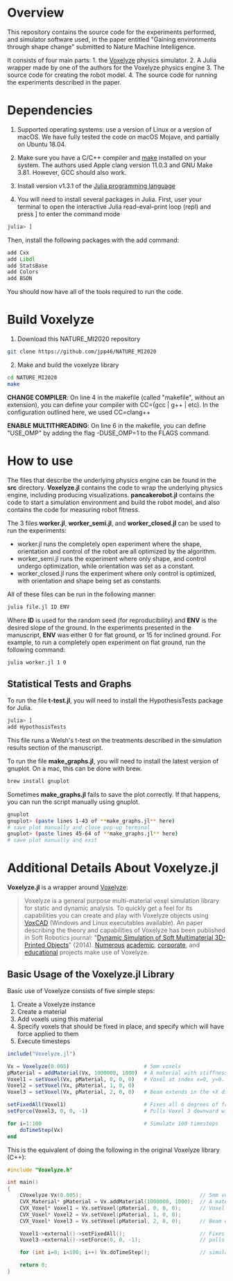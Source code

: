 # Overview
This repository contains the source code for the experiments performed, and simulator software used, in the paper entitled "Gaining environments through shape change" submitted to Nature Machine Intelligence.

It consists of four main parts: 1. the [Voxelyze](https://github.com/jonhiller/Voxelyze) physics simulator. 2. A Julia wrapper made by one of the authors for the Voxelyze physics engine 3. The source code for creating the robot model. 4. The source code for running the experiments described in the paper.

# Dependencies
1. Supported operating systems: use a version of Linux or a version of macOS. We have fully tested the code on macOS Mojave, and partially on Ubuntu 18.04.

2. Make sure you have a C/C++ compiler and [make](https://www.gnu.org/software/make/) installed on your system. The authors used Apple clang version 11.0.3 and GNU Make 3.81. However, GCC should also work.

3. Install version v1.3.1 of the [Julia programming language](https://julialang.org/downloads/oldreleases/)

4. You will need to install several packages in Julia. First, user your terminal to open the interactive Julia read–eval–print loop (repl) and press ] to enter the command mode
```julia
julia> ]
```
Then, install the following packages with the add command:
```julia
add Cxx
add Libdl
add StatsBase
add Colors
add BSON
```

You should now have all of the tools required to run the code.

# Build Voxelyze

1. Download this NATURE_MI2020 repository

```bash
git clone https://github.com/jpp46/NATURE_MI2020
```

2. Make and build the voxelyze library

```bash
cd NATURE_MI2020
make
```

**CHANGE COMPILER**: On line 4 in the makefile (called "makefile", without an extension), you can define your compiler with CC=(gcc | g++ | etc). In the configuration outlined here, we used CC=clang++ 

**ENABLE MULTITHREADING**: On line 6 in the makefile, you can define "USE_OMP" by adding the flag -DUSE_OMP=1 to the FLAGS command.

# How to use

The files that describe the underlying physics engine can be found in the **src** directory. **Voxelyze.jl** contains the code to wrap the underlying physics engine, including producing visualizations. **pancakerobot.jl** contains the code to start a simulation environment and build the robot model, and also contains the code for measuring robot fitness.

The 3 files **worker.jl**, **worker_semi.jl**, and **worker_closed.jl** can be used to run the experiments:
- worker.jl runs the completely open experiment where the shape, orientation and control of the robot are all optimized by the algorithm.
- worker_semi.jl runs the experiment where only shape, and control undergo optimization, while orientation was set as a constant.
- worker_closed.jl runs the experiment where only control is optimized, with orientation and shape being set as constants.

All of these files can be run in the following manner:
```bash
julia file.jl ID ENV
```
Where **ID** is used for the random seed (for reproducibility) and **ENV** is the desired slope of the ground. In the experiments presented in the manuscript, **ENV** was either 0 for flat ground, or 15 for inclined ground. For example, to run a completely open experiment on flat ground, run the following command:
```bash
julia worker.jl 1 0
```

## Statistical Tests and Graphs

To run the file **t-test.jl**, you will need to install the HypothesisTests package for Julia.
```julia
julia> ]
add HypothosisTests
```
This file runs a Welsh's t-test on the treatments described in the simulation results section of the manuscript.

To run the file **make_graphs.jl**, you will need to install the latest version of gnuplot. On a mac, this can be done with brew.
```bash
brew install gnuplot
```
Sometimes **make_graphs.jl** fails to save the plot correctly. If that happens, you can run the script manually using gnuplot.
```bash
gnuplot
gnuplot> (paste lines 1-43 of **make_graphs.jl** here)
# save plot manually and close pop-up terminal
gnuplot> (paste lines 45-64 of **make_graphs.jl** here)
# save plot manually and exit
```

# Additional Details About Voxelyze.jl

**Voxelyze.jl** is a wrapper around [Voxelyze](https://github.com/jonhiller/Voxelyze):

>Voxelyze is a general purpose multi-material voxel simulation library for static and dynamic analysis. To quickly get a feel for its capabilities you can create and play with Voxelyze objects using [VoxCAD](https://www.creativemachineslab.com/voxcad.html) (Windows and Linux executables available). An paper describing the theory and capabilities of Voxelyze has been published in Soft Robotics journal: "[Dynamic Simulation of Soft Multimaterial 3D-Printed Objects](http://online.liebertpub.com/doi/pdfplus/10.1089/soro.2013.0010)" (2014). [Numerous](https://sites.google.com/site/jonhiller/hardware/soft-robots) [academic](http://creativemachines.cornell.edu/soft-robots), [corporate](http://www.fastcompany.com/3006259/stratasyss-programmable-materials-just-add-water), and [educational](http://www.sciencebuddies.org/science-fair-projects/project_ideas/Robotics_p016.shtml) projects make use of Voxelyze.


## Basic Usage of the Voxelyze.jl Library

Basic use of Voxelyze consists of five simple steps:

1. Create a Voxelyze instance
2. Create a material
3. Add voxels using this material
4. Specify voxels that should be fixed in place, and specify which will have force applied to them
5. Execute timesteps

```julia
include("Voxelyze.jl")

Vx = Voxelyze(0.005)                        # 5mm voxels
pMaterial = addMaterial(Vx, 1000000, 1000)  # A material with stiffness E=1MPa and density 1000Kg/m^3
Voxel1 = setVoxel(Vx, pMaterial, 0, 0, 0)   # Voxel at index x=0, y=0. z=0
Voxel2 = setVoxel(Vx, pMaterial, 1, 0, 0)
Voxel3 = setVoxel(Vx, pMaterial, 2, 0, 0)   # Beam extends in the +X direction

setFixedAll(Voxel1)                         # Fixes all 6 degrees of freedom with an external condition on Voxel 1
setForce(Voxel3, 0, 0, -1)                  # Pulls Voxel 3 downward with 1 Newton of force.

for i=1:100                                 # Simulate 100 timesteps
    doTimeStep(Vx)
end
```

This is the equivalent of doing the following in the original Voxelyze library (C++):

```c++
#include "Voxelyze.h"

int main()
{
    CVoxelyze Vx(0.005);                                      // 5mm voxels
    CVX_Material* pMaterial = Vx.addMaterial(1000000, 1000);  // A material with stiffness E=1MPa and density 1000Kg/m^3
    CVX_Voxel* Voxel1 = Vx.setVoxel(pMaterial, 0, 0, 0);      // Voxel at index x=0, y=0. z=0
    CVX_Voxel* Voxel2 = Vx.setVoxel(pMaterial, 1, 0, 0);
    CVX_Voxel* Voxel3 = Vx.setVoxel(pMaterial, 2, 0, 0);      // Beam extends in the +X direction

    Voxel1->external()->setFixedAll();                        // Fixes all 6 degrees of freedom with an external condition on Voxel 1
    Voxel3->external()->setForce(0, 0, -1);                   // pulls Voxel 3 downward with 1 Newton of force.

    for (int i=0; i<100; i++) Vx.doTimeStep();                // simulate  100 timesteps.

    return 0;
}
```